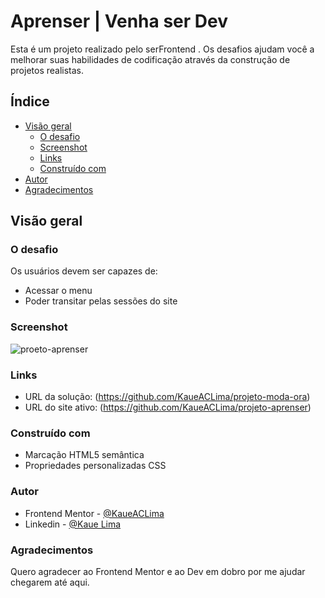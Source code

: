 # Aprenser | Venha ser Dev

Esta é um projeto realizado pelo serFrontend  . Os desafios ajudam você a melhorar suas habilidades de codificação através da construção de projetos realistas. 

## Índice

- [Visão geral](#Visão-geral)
  - [O desafio](#O-desafio)
  - [Screenshot](#screenshot)
  - [Links](#links)
  - [Construído com](#construído-com)
- [Autor](#autor)
- [Agradecimentos](#Agradecimentos)

## Visão geral

### O desafio

Os usuários devem ser capazes de:

- Acessar o menu
- Poder transitar pelas sessões do site

### Screenshot

![proeto-aprenser](https://github.com/KaueACLima/projeto-aprenser/assets/56000639/ca5ddcd8-9f26-47e6-8561-0c1d3d5fe5da)

### Links

- URL da solução: (https://github.com/KaueACLima/projeto-moda-ora)
- URL do site ativo: (https://github.com/KaueACLima/projeto-aprenser)


### Construído com

- Marcação HTML5 semântica
- Propriedades personalizadas CSS

### Autor

- Frontend Mentor - [@KaueACLima](https://www.frontendmentor.io/profile/KaueACLima)
- Linkedin - [@Kaue Lima](https://www.linkedin.com/in/kau%C3%AA-lima-234515182/)

### Agradecimentos

Quero agradecer ao Frontend Mentor e ao Dev em dobro por me ajudar chegarem até aqui.

